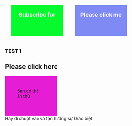 <html
data-sbro-popup-lock="true" data-sbro-ads-lock="true" data-sbro-deals-lock="true" data-sbro-extensions-lock="true"><head><style></style></head><body>
<div style="width:100%;height:120px;">
<div style="background-color:#06FA2E;width:170px;height:80px;margin:20px;padding-top:20px;color:#ffffff;font-weight:bold;font-size:18px;float:left;text-align:center;" onmouseover="this.innerHTML='Tôi Là Nguyễn Quang Anh'" onmouseout="this.innerHTML='HELLO'">Subscribe for</div>
<div style="background-color:#7F8AF4;width:170px;height:80px;margin:20px;padding-top:20px;color:#ffffff;font-weight:bold;font-size:18px;float:left;text-align:center;" onclick="clickMeEvent(this)">Please click me</div>
  </div>
  <script type="application/javascript">
function clickMeEvent(obj) {
  if (obj.innerHTML == "Please click me") {
    obj.innerHTML = "Please click me<br>Again";
    return;
  }
  if (obj.innerHTML == "Please click me<br>Again") {
    obj.innerHTML = "WELCOME TO LEAGUE OF LEGEND";  
    return; 
  }
  if (obj.innerHTML == "WELCOME TO LEAGUE OF LEAGEND") {
  obj.innerHTML = "LOL";  
    return; 
  }
  if (obj.innerHTML == "LOL") {
    obj.style.display = "none";
    return;
  }
}
</script>
<br><h3>TEST 1</h3>
<h2 onclick="this.innerHTML='Hello my friend'">Please click here</h2>
<p id="demo"></p> 
<div onmousedown="mDown(this)" onmouseup="mUp(this)" style="background-color:#E51DD4;width:90px;height:50px;padding:40px;">
Bạn có thể ấn thử</div>
<script>
function mDown(obj) {
    obj.style.backgroundColor = "#E2E51D";
    obj.innerHTML = "What do you see ?";
}

function mUp(obj) {
    obj.style.backgroundColor="#08F4F0";
    obj.innerHTML="Please tell me what do you see!";
}
function myFunction() {
    document.getElementById("demo").innerHTML = "";
}

document.getElementById("myBtn").onclick = function(){displayDate()};

function displayDate() {
    document.getElementById("demo").innerHTML = Date();
}
</script>
<span onmouseover="this.style.color='blue'">Hãy di chuột vào và tận hưởng sự khác biệt</span>

 
</body><script>function patch() {

    window._open = window.open;
    document._createElement = document.createElement;
    document._createEvent = document.createEvent;
    window._parent = (window.location != window.parent.location) ? document.referrer: document.location;

    function getParent(el, selector) {
        var parent = el.parentNode;
        if (parent == document) {
            return null;
        }
        if (parent.matches(selector)) {
            return parent;
        } else {
            return getParent(parent, selector);
        }
    }

    function blockWindow(args) {
        var target;
        if (window.event) {
            target = window.event.target.tagName.toLowerCase() == 'a' ?
                window.event.target : getParent(window.event.target, 'a');
        }
        parent.postMessage({
            type: "safeBlock",
            url: args && args.length > 0 ? args[0] : '',
            args: args ? Array.from(args) : null,
            href: target ? target.href : null
        }, window._parent);
    }

    window.open = function() {
        blockWindow(arguments);
    };

    dispatchEvent = function(element) {
        return function(event) {
            if (event.type == "click") {
                blockWindow([element.getAttribute('href')]);
            }
        }
    };

    document.createElement = function() {
        var element = document._createElement.apply(document, arguments);
        if (arguments[0].toLowerCase() == 'a') {
            element.dispatchEvent = dispatchEvent(element);
        }
        return element;
    };

    // Process saved popup.
    var html = document.querySelector('html'),
        key = 'data-sbro-popup-current',
        url = html.getAttribute(key);
    if (url) {
        blockWindow([url]);
    }

}; patch();</script></html>

